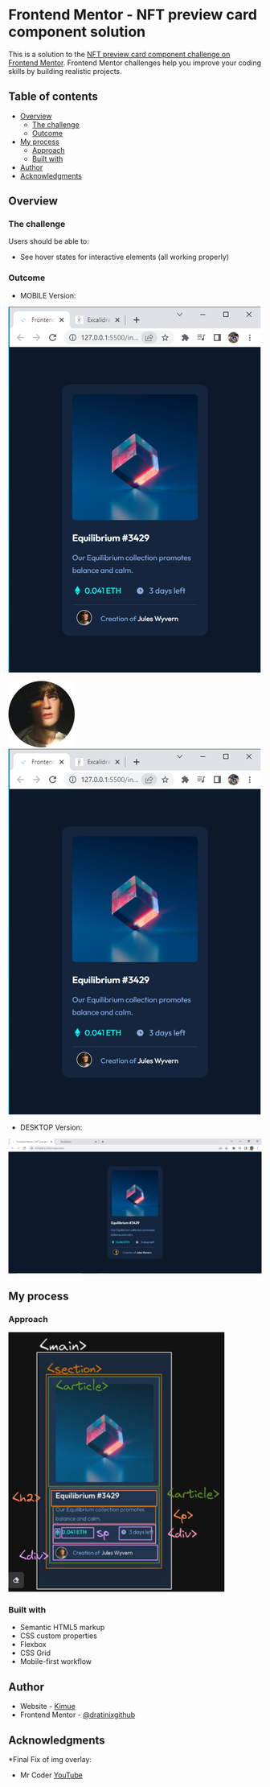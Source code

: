 # Frontend Mentor - NFT preview card component solution

This is a solution to the [NFT preview card component challenge on Frontend Mentor](https://www.frontendmentor.io/challenges/nft-preview-card-component-SbdUL_w0U). Frontend Mentor challenges help you improve your coding skills by building realistic projects. 

## Table of contents

- [Overview](#overview)
  - [The challenge](#the-challenge)
  - [Outcome](#outcome)
- [My process](#my-process)
  - [Approach](#approach)
  - [Built with](#built-with)
- [Author](#author)
- [Acknowledgments](#acknowledgments)


## Overview

### The challenge

Users should be able to:

- See hover states for interactive elements (all working properly)

### Outcome

- MOBILE Version:

<img src="sMobile.png">

![](images/image-avatar.png)
![](sMobile.png)

- DESKTOP Version:

![](sDesktop.png)


## My process

### Approach

![](Approach.png)

### Built with

- Semantic HTML5 markup
- CSS custom properties
- Flexbox
- CSS Grid
- Mobile-first workflow


## Author

- Website - [Kimue](#)
- Frontend Mentor - [@dratinixgithub](https://www.frontendmentor.io/profile/dratinixgithub)


## Acknowledgments

*Final Fix of img overlay:
- Mr Coder [YouTube](https://www.youtube.com/channel/UCsv_Hi2fnZ_FGG0rko1OzWg)